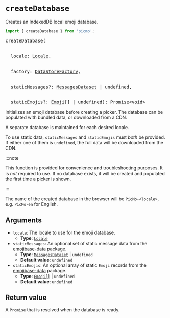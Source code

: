 # `createDatabase`

Creates an IndexedDB local emoji database.

```javascript
import { createDatabase } from 'picmo';
```

<pre>
createDatabase(
<br />
&nbsp;&nbsp;locale: <a href="https://emojibase.dev/api/emojibase#Locale">Locale</a>,
<br />
&nbsp;&nbsp;factory: <a href="../types/DataStoreFactory">DataStoreFactory</a>,
<br />
&nbsp;&nbsp;staticMessages?: <a href="https://emojibase.dev/api/emojibase/interface/MessagesDataset">MessagesDataset</a> | undefined,
<br />
&nbsp;&nbsp;staticEmojis?: <a href="https://emojibase.dev/api/emojibase/interface/Emoji">Emoji</a>[] | undefined): Promise&lt;void&gt;
</pre>

Initializes an emoji database before creating a picker. The database can be populated with bundled data, or downloaded from a CDN.

A separate database is maintained for each desired locale.

To use static data, `staticMessages` and `staticEmojis` must *both* be provided. If either one of them is `undefined`, the full data will be downloaded from the CDN.

:::note

This function is provided for convenience and troubleshooting purposes. It is *not* required to use. If no database exists, it will be created and populated the first time a picker is shown.

:::

The name of the created database in the browser will be `PicMo-<locale>`, e.g. `PicMo-en` for English.

## Arguments

- `locale`: The locale to use for the emoji database.
  - **Type**: [`Locale`](https://emojibase.dev/api/emojibase#Locale)
- `staticMessages`: An optional set of static message data from the [emojibase-data](https://www.npmjs.com/package/emojibase-data) package.
  - **Type**: [`MessagesDataset`](https://emojibase.dev/api/emojibase/interface/MessagesDataset) | `undefined`
  - **Default value**: `undefined`
- `staticEmojis`: An optional array of static `Emoji` records from the [emojibase-data](https://www.npmjs.com/package/emojibase-data) package.
  - **Type**: [`Emoji[]`](https://emojibase.dev/api/emojibase/interface/Emoji) | `undefined`
  - **Default value**: `undefined`

## Return value

A `Promise` that is resolved when the database is ready.
